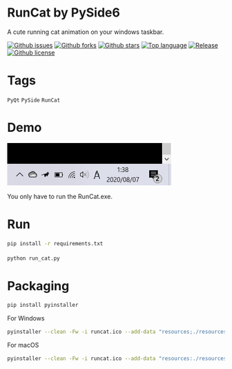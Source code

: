 # RunCat by PySide6

A cute running cat animation on your windows taskbar.

[![Github issues](https://img.shields.io/github/issues/biezhi/runcat_pyside)](https://github.com/biezhi/runcat_pyside/issues)
[![Github forks](https://img.shields.io/github/forks/biezhi/runcat_pyside)](https://github.com/biezhi/runcat_pyside/network/members)
[![Github stars](https://img.shields.io/github/stars/biezhi/runcat_pyside)](https://github.com/biezhi/runcat_pyside/stargazers)
[![Top language](https://img.shields.io/github/languages/top/biezhi/runcat_pyside)](https://github.com/biezhi/runcat_pyside/)
[![Release](https://img.shields.io/github/v/release/biezhi/runcat_pyside)]()
[![Github license](https://img.shields.io/github/license/biezhi/runcat_pyside)](https://github.com/biezhi/runcat_pyside/)

# Tags

`PyQt` `PySide` `RunCat`

# Demo

![Demo](snapshot/runcat_demo.gif)

You only have to run the RunCat.exe.

# Run

```bash
pip install -r requirements.txt

python run_cat.py
```

# Packaging

```bash
pip install pyinstaller
```

For Windows

```bash
pyinstaller --clean -Fw -i runcat.ico --add-data "resources;./resources" run_cat.py
```

For macOS

```bash
pyinstaller --clean -Fw -i runcat.ico --add-data "resources:./resources" run_cat.py
```
